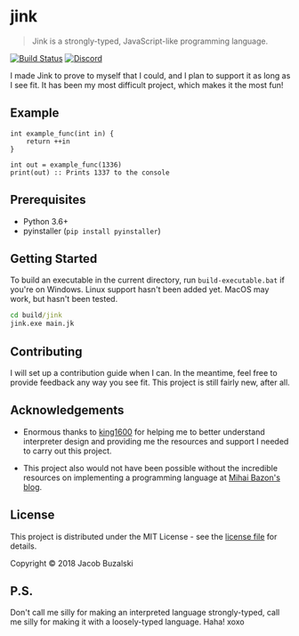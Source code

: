 # jink

> Jink is a strongly-typed, JavaScript-like programming language.

[![Build Status](https://travis-ci.org/Jacob-Noah/jink.svg?branch=master)](https://travis-ci.org/Jacob-Noah/jink) [![Discord](https://img.shields.io/discord/365599795886161941.svg)](https://discord.gg/cWzcQz2)

I made Jink to prove to myself that I could, and I plan to support it as long as I see fit. It has been my most difficult project, which makes it the most fun!

## Example

```jink
int example_func(int in) {
    return ++in
}

int out = example_func(1336)
print(out) :: Prints 1337 to the console
```

## Prerequisites

* Python 3.6+
* pyinstaller (`pip install pyinstaller`)

## Getting Started

To build an executable in the current directory, run `build-executable.bat` if you're on Windows. Linux support hasn't been added yet. MacOS may work, but hasn't been tested.

```cmd
cd build/jink
jink.exe main.jk
```

## Contributing

I will set up a contribution guide when I can. In the meantime, feel free to provide feedback any way you see fit. This project is still fairly new, after all.

## Acknowledgements

* Enormous thanks to [king1600](https://github.com/king1600) for helping me to better understand interpreter design and providing me the resources and support I needed to carry out this project.

* This project also would not have been possible without the incredible resources on implementing a programming language at [Mihai Bazon's blog](http://lisperator.net).

## License

This project is distributed under the MIT License - see the [license file](LICENSE) for details.

Copyright © 2018 Jacob Buzalski

## P.S.

Don't call me silly for making an interpreted language strongly-typed, call me silly for making it with a loosely-typed language. Haha! xoxo
